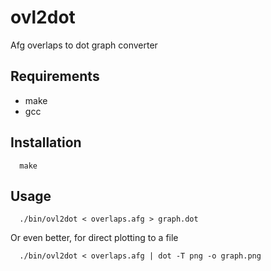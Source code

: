 # ovl2dot
Afg overlaps to dot graph converter

## Requirements
- make
- gcc

## Installation

```
  make
```

## Usage

```
  ./bin/ovl2dot < overlaps.afg > graph.dot
```

Or even better, for direct plotting to a file

```
  ./bin/ovl2dot < overlaps.afg | dot -T png -o graph.png
```
